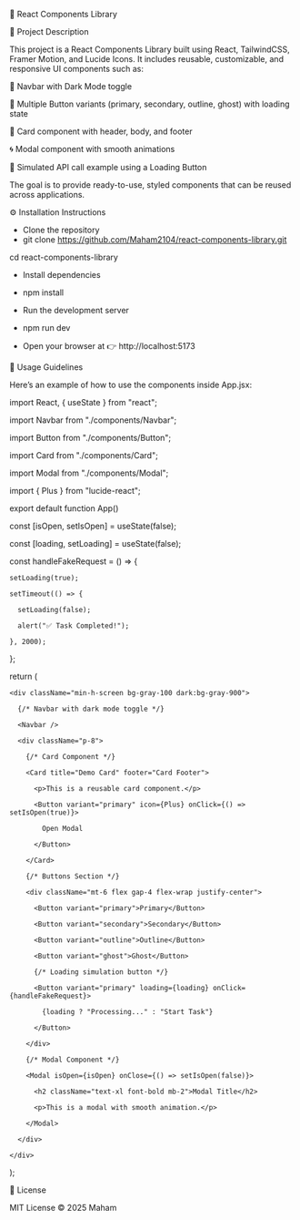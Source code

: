 📘 React Components Library

📌 Project Description

This project is a React Components Library built using React, TailwindCSS, Framer Motion, and Lucide Icons.
It includes reusable, customizable, and responsive UI components such as:

🌙 Navbar with Dark Mode toggle

🎨 Multiple Button variants (primary, secondary, outline, ghost) with loading state

🧩 Card component with header, body, and footer

🌀 Modal component with smooth animations

🔄 Simulated API call example using a Loading Button

The goal is to provide ready-to-use, styled components that can be reused across applications.

⚙️ Installation Instructions

- Clone the repository
- git clone https://github.com/Maham2104/react-components-library.git

cd react-components-library

- Install dependencies
- npm install

- Run the development server
- npm run dev

- Open your browser at 👉 http://localhost:5173

📖 Usage Guidelines

Here’s an example of how to use the components inside App.jsx:

import React, { useState } from "react";

import Navbar from "./components/Navbar";

import Button from "./components/Button";

import Card from "./components/Card";

import Modal from "./components/Modal";

import { Plus } from "lucide-react";

export default function App() 

  const [isOpen, setIsOpen] = useState(false);
  
  const [loading, setLoading] = useState(false);
  
  const handleFakeRequest = () => {
  
    setLoading(true);
  
    setTimeout(() => {
    
      setLoading(false);
      
      alert("✅ Task Completed!");
      
    }, 2000);
    
  };
  
  return (
  
    <div className="min-h-screen bg-gray-100 dark:bg-gray-900">
    
      {/* Navbar with dark mode toggle */}
      
      <Navbar />
      
      <div className="p-8">
      
        {/* Card Component */}
        
        <Card title="Demo Card" footer="Card Footer">
        
          <p>This is a reusable card component.</p>
          
          <Button variant="primary" icon={Plus} onClick={() => setIsOpen(true)}>
          
            Open Modal
            
          </Button>
          
        </Card>
        
        {/* Buttons Section */}
        
        <div className="mt-6 flex gap-4 flex-wrap justify-center">
        
          <Button variant="primary">Primary</Button>
          
          <Button variant="secondary">Secondary</Button>
          
          <Button variant="outline">Outline</Button>
          
          <Button variant="ghost">Ghost</Button>
          
          {/* Loading simulation button */}
          
          <Button variant="primary" loading={loading} onClick={handleFakeRequest}>
          
            {loading ? "Processing..." : "Start Task"}
            
          </Button>
          
        </div>
        
        {/* Modal Component */}
        
        <Modal isOpen={isOpen} onClose={() => setIsOpen(false)}>
        
          <h2 className="text-xl font-bold mb-2">Modal Title</h2>
          
          <p>This is a modal with smooth animation.</p>
          
        </Modal>
        
      </div>
      
    </div>
    
  );

  📜 License

MIT License © 2025 Maham
